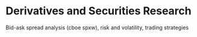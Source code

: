 # Derivatives and Securities Research
Bid-ask spread analysis (cboe spxw), risk and volatility, trading strategies
